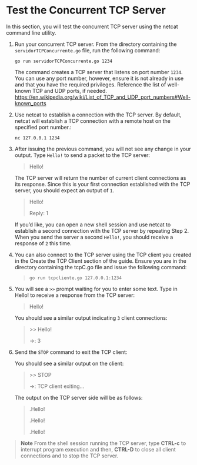 # Test the Concurrent TCP Server

In this section, you will test the concurrent TCP server using the netcat command line utility.


1.  Run your concurrent TCP server. From the directory containing the `servidorTCPConcurrente.go` file, run the following command:

    `go run servidorTCPConcurrente.go 1234`

    The command creates a TCP server that listens on port number `1234`. You can use any port number, however, ensure it is not already in use and that you have the required privileges. Reference the list of well-known TCP and UDP ports, if needed. https://en.wikipedia.org/wiki/List_of_TCP_and_UDP_port_numbers#Well-known_ports

2.  Use netcat to establish a connection with the TCP server. By default, netcat will establish a TCP connection with a remote host on the specified port number.:

    `nc 127.0.0.1 1234`


3.  After issuing the previous command, you will not see any change in your output. Type `Hello!` to send a packet to the TCP server:

    > Hello!

    The TCP server will return the number of current client connections as its response. Since this is your first connection established with the TCP server, you should expect an output of `1`.

    > Hello!
    >
    > Reply: 1

    If you’d like, you can open a new shell session and use netcat to establish a second connection with the TCP server by repeating Step 2. When you send the server a second `Hello!`, you should receive a response of `2` this time.

4.  You can also connect to the TCP server using the TCP client you created in the Create the TCP Client section of the guide. Ensure you are in the directory containing the tcpC.go file and issue the following command:

    > `go run tcpcliente.go 127.0.0.1:1234`


5. You will see a `>>` prompt waiting for you to enter some text. Type in Hello! to receive a response from the TCP server:

    > Hello!

    You should see a similar output indicating `3` client connections:

    > \>> Hello!
    >
    > ->: 3

6.  Send the `STOP`  command to exit the TCP client:

    You should see a similar output on the client:

    > \>> STOP
    >
    > ->: TCP client exiting...

    The output on the TCP server side will be as follows:


    > .Hello!
    >
    > .Hello!
    >
    > .Hello!

> 
> **Note**
> From the shell session running the TCP server, type **CTRL-c** to interrupt program execution and then, **CTRL-D** to close all client connections and to stop the TCP server.
